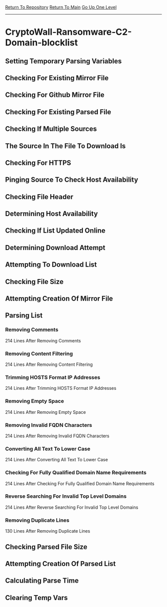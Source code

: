 [Return To Repository](https://github.com/deathbybandaid/piholeparser/)
[Return To Main](https://github.com/deathbybandaid/piholeparser/blob/master/RecentRunLogs/Mainlog.md)
[Go Up One Level](https://github.com/deathbybandaid/piholeparser/blob/master/RecentRunLogs/TopLevelScripts/30-Processing-Blacklists.md)
____________________________________
# CryptoWall-Ransomware-C2-Domain-blocklist
## Setting Temporary Parsing Variables
## Checking For Existing Mirror File
## Checking For Github Mirror File
## Checking For Existing Parsed File
## Checking If Multiple Sources
## The Source In The File To Download Is
## Checking For HTTPS
## Pinging Source To Check Host Availability
## Checking File Header
## Determining Host Availability
## Checking If List Updated Online
## Determining Download Attempt
## Attempting To Download List
## Checking File Size
## Attempting Creation Of Mirror File
## Parsing List
### Removing Comments
214 Lines After Removing Comments
### Removing Content Filtering
214 Lines After Removing Content Filtering
### Trimming HOSTS Format IP Addresses
214 Lines After Trimming HOSTS Format IP Addresses
### Removing Empty Space
214 Lines After Removing Empty Space
### Removing Invalid FQDN Characters
214 Lines After Removing Invalid FQDN Characters
### Converting All Text To Lower Case
214 Lines After Converting All Text To Lower Case
### Checking For Fully Qualified Domain Name Requirements
214 Lines After Checking For Fully Qualified Domain Name Requirements
### Reverse Searching For Invalid Top Level Domains
214 Lines After Reverse Searching For Invalid Top Level Domains
### Removing Duplicate Lines
130 Lines After Removing Duplicate Lines
## Checking Parsed File Size
## Attempting Creation Of Parsed List
## Calculating Parse Time
## Clearing Temp Vars
